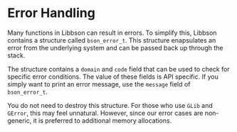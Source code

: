 # Error Handling

Many functions in Libbson can result in errors.
To simplify this, Libbson contains a structure called `bson_error_t`.
This structure enapsulates an error from the underlying system and can be passed back up through the stack.

The structure contains a `domain` and `code` field that can be used to check for specific error conditions.
The value of these fields is API specific.
If you simply want to print an error message, use the `message` field of `bson_error_t`.

You do not need to destroy this structure.
For those who use `GLib` and `GError`, this may feel unnatural.
However, since our error cases are non-generic, it is preferred to additional memory allocations.
